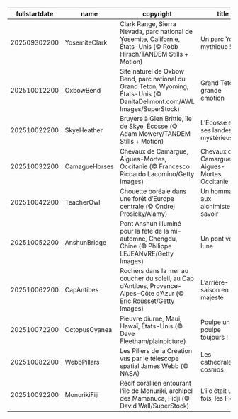 |fullstartdate|name|copyright|title|image|
|--|--|--|--|--|
202509302200|YosemiteClark|Clark Range, Sierra Nevada, parc national de Yosemite, Californie, États-Unis (© Robb Hirsch/TANDEM Stills + Motion)|Un parc Yosé-mythique !|![](/fr-FR/2025/10/202509302200YosemiteClark.jpg)|
202510012200|OxbowBend|Site naturel de Oxbow Bend, parc national du Grand Teton, Wyoming, États-Unis (© DanitaDelimont.com/AWL Images/SuperStock)|Grand Teton, grande émotion|![](/fr-FR/2025/10/202510012200OxbowBend.jpg)|
202510022200|SkyeHeather|Bruyère à Glen Brittle, île de Skye, Écosse (© Adam Mowery/TANDEM Stills + Motion)|L’Écosse et ses landes mystérieuses…|![](/fr-FR/2025/10/202510022200SkyeHeather.jpg)|
202510032200|CamagueHorses|Chevaux de Camargue, Aigues-Mortes, Occitanie (© Francesco Riccardo Lacomino/Getty Images)|Chevaux de Camargue, Aigues-Mortes, Occitanie|![](/fr-FR/2025/10/202510032200CamagueHorses.jpg)|
202510042200|TeacherOwl|Chouette boréale dans une forêt d’Europe centrale (© Ondrej Prosicky/Alamy)|Un hommage aux alchimistes du savoir|![](/fr-FR/2025/10/202510042200TeacherOwl.jpg)|
202510052200|AnshunBridge|Pont Anshun illuminé pour la fête de la mi-automne, Chengdu, Chine (© Philippe LEJEANVRE/Getty Images)|Un pont vers la lune|![](/fr-FR/2025/10/202510052200AnshunBridge.jpg)|
202510062200|CapAntibes|Rochers dans la mer au coucher du soleil, au Cap d’Antibes, Provence-Alpes-Côte d’Azur (© Eric Rousset/Getty Images)|L’arrière-saison en majesté|![](/fr-FR/2025/10/202510062200CapAntibes.jpg)|
202510072200|OctopusCyanea|Pieuvre diurne, Maui, Hawaï, États-Unis (© Dave Fleetham/plainpicture)|Poulpe un jour, poulpe toujours !|![](/fr-FR/2025/10/202510072200OctopusCyanea.jpg)|
202510082200|WebbPillars|Les Piliers de la Création vus par le télescope spatial James Webb (© NASA)|Les cathédrales du cosmos|![](/fr-FR/2025/10/202510082200WebbPillars.jpg)|
202510092200|MonurikiFiji|Récif corallien entourant l’île de Monuriki, archipel des Mamanuca, Fidji (© David Wall/SuperStock)|L’île était une fois, les Fidji|![](/fr-FR/2025/10/202510092200MonurikiFiji.jpg)|
